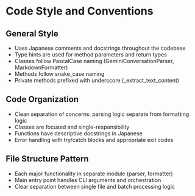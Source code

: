 # Code Style and Conventions

## General Style
- Uses Japanese comments and docstrings throughout the codebase
- Type hints are used for method parameters and return types
- Classes follow PascalCase naming (GeminiConversationParser, MarkdownFormatter)
- Methods follow snake_case naming
- Private methods prefixed with underscore (_extract_text_content)

## Code Organization
- Clean separation of concerns: parsing logic separate from formatting logic
- Classes are focused and single-responsibility
- Functions have descriptive docstrings in Japanese
- Error handling with try/catch blocks and appropriate exit codes

## File Structure Pattern
- Each major functionality in separate module (parser, formatter)
- Main entry point handles CLI arguments and orchestration
- Clear separation between single file and batch processing logic